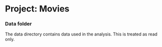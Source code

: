 # Project: Movies
### Data folder

The data directory contains data used in the analysis. This is treated as read only.


